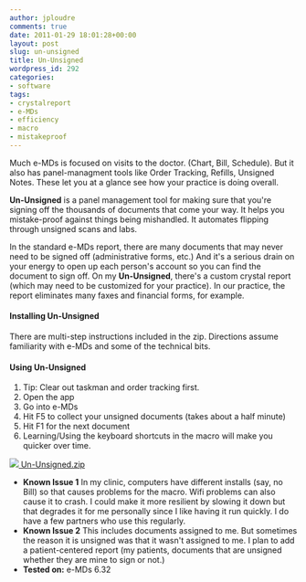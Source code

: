 ```yaml
---
author: jploudre
comments: true
date: 2011-01-29 18:01:28+00:00
layout: post
slug: un-unsigned
title: Un-Unsigned
wordpress_id: 292
categories:
- software
tags:
- crystalreport
- e-MDs
- efficiency
- macro
- mistakeproof
---
```


Much e-MDs is focused on visits to the doctor. (Chart, Bill, Schedule). But it also  has panel-managment tools like Order Tracking, Refills, Unsigned Notes. These let you at a glance see how your practice is doing overall.

**Un-Unsigned** is a panel management tool for making sure that you're signing off the thousands of documents that come your way. It helps you mistake-proof against things being mishandled. It automates flipping through unsigned scans and labs.

In the standard e-MDs report, there are many documents that may never need to be signed off (administrative forms, etc.) And it's a serious drain on your energy to open up each person's  account so you can find the document to sign off. On my **Un-Unsigned**, there's a custom crystal report (which may need to be customized for your practice). In our practice, the report eliminates many faxes and financial forms, for example.



#### Installing Un-Unsigned

There are multi-step instructions included in the zip. Directions assume familiarity with e-MDs and some of the technical bits. 

#### Using Un-Unsigned

1. Tip: Clear out taskman and order tracking first.
1. Open the app
2. Go into e-MDs
4. Hit F5 to collect your unsigned documents (takes about a half minute)
5. Hit F1 for the next document
6. Learning/Using the keyboard shortcuts in the macro will make you quicker over time.

[![](http://unchart.com/wp-content/uploads/2011/01/57-download.png) Un-Unsigned.zip](http://unchart.com/notes/images/Un-Unsigned.zip "Un-Unsigned")

* **Known Issue 1** In my clinic, computers have different installs (say, no Bill) so that causes problems for the macro. Wifi problems can also cause it to crash. I could make it more resilient by slowing it down but that degrades it for me personally since I like having it run quickly. I do have a few partners who use this regularly.
* **Known Issue 2** This includes documents assigned to me. But sometimes the reason it is unsigned was that it wasn't assigned to me. I plan to add a patient-centered report (my patients, documents that are unsigned whether they are mine to sign or not.)
* **Tested on:** e-MDs 6.32
